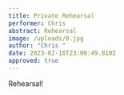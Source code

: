 ```yaml
---
title: Private Rehearsal
performer: Chris
abstract: Rehearsal
image: /uploads/0.jpg
author: "Chris "
date: 2023-02-16T23:00:49.810Z
approved: true
---
```

Rehearsal!